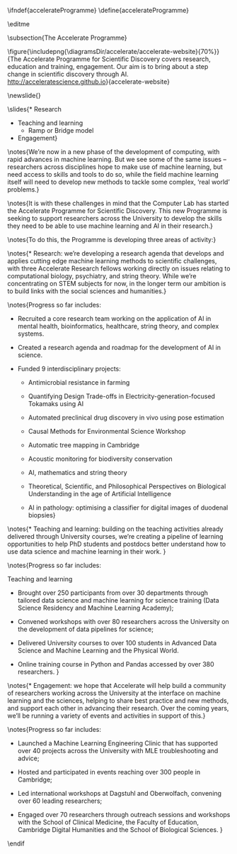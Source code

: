 \ifndef{accelerateProgramme}
\define{accelerateProgramme}

\editme

\subsection{The Accelerate Programme}

\figure{\includepng{\diagramsDir/accelerate/accelerate-website}{70%}}{The Accelerate Programme for Scientific Discovery covers research, education and training, engagement. Our aim is to bring about a step change in scientific discovery through AI. <http://acceleratescience.github.io>}{accelerate-website}

\newslide{}

\slides{* Research
* Teaching and learning
    * Ramp or Bridge model
* Engagement}


\notes{We’re now in a new phase of the development of computing, with rapid
advances in machine learning. But we see some of the same issues –
researchers across disciplines hope to make use of machine learning,
but need access to skills and tools to do so, while the field
machine learning itself will need to develop new methods to tackle
some complex, ‘real world’ problems.}

\notes{It is with these challenges in mind that the Computer Lab has
started the Accelerate Programme for Scientific Discovery. This new
Programme is seeking to support researchers across the University to
develop the skills they need to be able to use machine learning and
AI in their research.}

\notes{To do this, the Programme is developing three areas of activity:}

\notes{* Research: we’re developing a research agenda that develops
and applies cutting edge machine learning methods to scientific
challenges, with three Accelerate Research fellows working directly on
issues relating to computational biology, psychiatry, and string theory. While we’re concentrating on STEM subjects for
now, in the longer term our ambition is to build links with the social
sciences and humanities.}

\notes{Progress so far includes: 

* Recruited a core research team working on the application of AI in mental health, bioinformatics, healthcare, string theory, and complex systems.

* Created a research agenda and roadmap for the development of AI in science. 

* Funded 9 interdisciplinary projects:

  * Antimicrobial resistance in farming

  * Quantifying Design Trade-offs in Electricity-generation-focused Tokamaks using AI
  
  * Automated preclinical drug discovery in vivo using pose estimation
  
  * Causal Methods for Environmental Science Workshop
  
  * Automatic tree mapping in Cambridge
  
  * Acoustic monitoring for biodiversity conservation
  
  * AI, mathematics and string theory
  
  * Theoretical, Scientific, and Philosophical Perspectives on Biological Understanding in the age of Artificial Intelligence
  
  * AI in pathology: optimising a classifier for digital images of duodenal biopsies}


\notes{* Teaching and learning: building on the teaching activities
already delivered through University courses, we’re creating a
pipeline of learning opportunities to help PhD students and
postdocs better understand how to use data science and machine
learning in their work. }

\notes{Progress so far includes:

Teaching and learning

* Brought over 250 participants from over 30 departments through tailored data science and machine learning for science training (Data Science Residency and Machine Learning Academy);

* Convened workshops with over 80 researchers across the University on the development of data pipelines for science;

* Delivered University courses to over 100 students in Advanced Data Science and Machine Learning and the Physical World.

* Online training course in Python and Pandas accessed by over 380 researchers.
}

\notes{* Engagement: we hope that Accelerate will help build a community
of researchers working across the University at the interface on
machine learning and the sciences, helping to share best
practice and new methods, and support each other in advancing
their research. Over the coming years, we’ll be running a
variety of events and activities in support of this.}

\notes{Progress so far includes:

* Launched a Machine Learning Engineering Clinic that has supported over 40 projects across the University with MLE troubleshooting and advice;

* Hosted and participated in events reaching over 300 people in Cambridge;

* Led international workshops at Dagstuhl and Oberwolfach, convening over 60 leading researchers;

* Engaged over 70 researchers through outreach sessions and workshops with the School of Clinical Medicine, the Faculty of Education, Cambridge Digital Humanities and the School of Biological Sciences.  }


\endif
